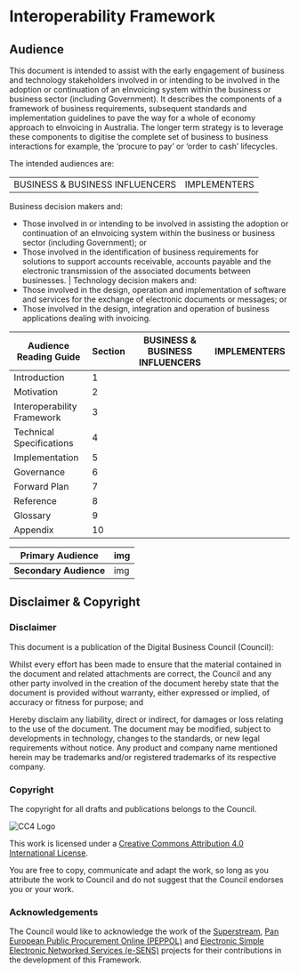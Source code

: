 
# Interoperability Framework

## Audience

This document is intended to assist with the early engagement of business and technology stakeholders involved in or intending to be involved in the adoption or continuation of an eInvoicing system within the business or business sector (including Government). It describes the components of a framework of business requirements, subsequent standards and implementation guidelines to pave the way for a whole of economy approach to eInvoicing in Australia. The longer term strategy is to leverage these components to digitise the complete set of business to business interactions for example, the ‘procure to pay’ or ‘order to cash’ lifecycles.

The intended audiences are:
 
| | |
---|---
BUSINESS & BUSINESS INFLUENCERS | IMPLEMENTERS
Business decision makers and:
+ Those involved in or intending to be involved in assisting the adoption or continuation of an eInvoicing system within the business or business sector (including Government); or
+ Those involved in the identification of business requirements for solutions to support accounts receivable, accounts payable and the electronic transmission of the associated documents between businesses.
|
Technology decision makers and:
+ Those involved in the design, operation and implementation of software and services for the exchange of electronic documents or messages; or
+ Those involved in the design, integration and operation of business applications dealing with invoicing.


Audience Reading Guide | Section | BUSINESS & BUSINESS INFLUENCERS| IMPLEMENTERS 
---|---|---|---
Introduction | 1 | | 
Motivation | 2 | | 
Interoperability Framework | 3 | | 
Technical Specifications | 4 | | 
Implementation | 5 | | 
Governance | 6 | | 
Forward Plan | 7 | | 
Reference | 8 | | 
Glossary | 9 | | 
Appendix | 10 | | 

	 	 
Primary Audience | img 
---|---
**Secondary Audience** | img


## Disclaimer & Copyright

### Disclaimer 
This document is a publication of the Digital Business Council (Council):

Whilst every effort has been made to ensure that the material contained in the document and related attachments are correct, the Council and any other party involved in the creation of the document hereby state that the document is provided without warranty, either expressed or implied, of accuracy or fitness for purpose; and

Hereby disclaim any liability, direct or indirect, for damages or loss relating to the use of the document. The document may be modified, subject to developments in technology, changes to the standards, or new legal requirements without notice. Any product and company name mentioned herein may be trademarks and/or registered trademarks of its respective company.

### Copyright
The copyright for all drafts and publications belongs to the Council.
 
![CC4 Logo](https://i.creativecommons.org/l/by/4.0/88x31.png)
 
This work is licensed under a [Creative Commons Attribution 4.0 International License](http://creativecommons.org/licenses/by/4.0/).

You are free to copy, communicate and adapt the work, so long as you attribute the work to Council and do not suggest that the Council endorses you or your work.

### Acknowledgements
The Council would like to acknowledge the work of the [Superstream](https://www.ato.gov.au/Super/SuperStream/), [Pan European Public Procurement Online (PEPPOL)](http://www.peppol.eu/) and [Electronic Simple Electronic Networked Services (e-SENS)](http://www.esens.eu/) projects for their contributions in the development of this Framework.



